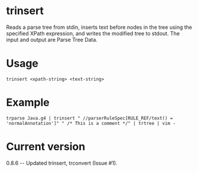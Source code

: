 # trinsert

Reads a parse tree from stdin, inserts text before
nodes in the tree using
the specified XPath expression, and writes the modified tree
to stdout. The input and output are Parse Tree Data.

# Usage

    trinsert <xpath-string> <text-string>

# Example

    trparse Java.g4 | trinsert " //parserRuleSpec[RULE_REF/text() = 'normalAnnotation']" " /* This is a comment */" | trtree | vim -

# Current version

0.8.6 -- Updated trinsert, trconvert (Issue #1).
